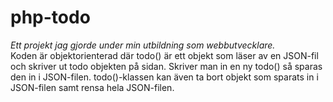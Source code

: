 # php-todo
*Ett projekt jag gjorde under min utbildning som webbutvecklare.* <br />
Koden är objektorienterad där todo() är ett objekt som läser av en JSON-fil och skriver ut todo objekten på sidan. Skriver man in en ny todo() så sparas den in i JSON-filen.
todo()-klassen kan även ta bort objekt som sparats in i JSON-filen samt rensa hela JSON-filen.
